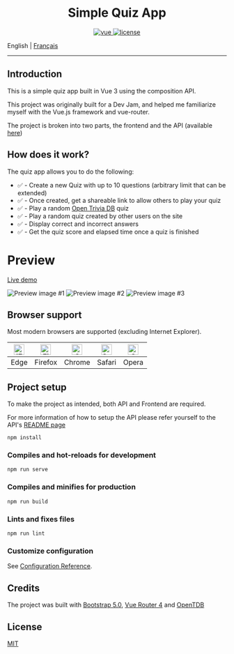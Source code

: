 # <center> Simple Quiz App </center>

<p align="center">
  <a href="https://github.com/vuejs/vue">
    <img src="https://img.shields.io/badge/Vue-3.0.0-success" alt="vue">
  </a>
  <a href="https://github.com/Inkapable/spotify-viewer/blob/master/LICENSE">
    <img src="https://img.shields.io/github/license/mashape/apistatus.svg" alt="license">
  </a>
</p>

English | [Français](./README.fr-FR.md)

---

## Introduction

This is a simple quiz app built in Vue 3 using the composition API.

This project was originally built for a Dev Jam, and helped me familiarize myself with the
Vue.js framework and vue-router.

The project is broken into two parts, the frontend and the API (available [here](https://github.com/Inkapa/quiz-api))

## How does it work?

The quiz app allows you to do the following:

- ✅ - Create a new Quiz with up to 10 questions (arbitrary limit that can be extended)
- ✅ - Once created, get a shareable link to allow others to play your quiz
- ✅ - Play a random [Open Trivia DB](https://opentdb.com/api_config.php) quiz
- ✅ - Play a random quiz created by other users on the site
- ✅ - Display correct and incorrect answers
- ✅ - Get the quiz score and elapsed time once a quiz is finished

# Preview

[Live demo](https://quiz.liam.social)

![Preview image #1](https://i.imgur.com/BiqooYT.png)
![Preview image #2](https://i.imgur.com/0pjbADY.png)
![Preview image #3](https://i.imgur.com/NJYINwH.png)


## Browser support

Most modern browsers are supported (excluding Internet Explorer).

| [<img src="https://raw.githubusercontent.com/alrra/browser-logos/master/src/edge/edge_48x48.png" alt="IE / Edge" width="24px" height="24px" />](https://godban.github.io/browsers-support-badges/) | [<img src="https://raw.githubusercontent.com/alrra/browser-logos/master/src/firefox/firefox_48x48.png" alt="Firefox" width="24px" height="24px" />](https://godban.github.io/browsers-support-badges/) | [<img src="https://raw.githubusercontent.com/alrra/browser-logos/master/src/chrome/chrome_48x48.png" alt="Chrome" width="24px" height="24px" />](https://godban.github.io/browsers-support-badges/) | [<img src="https://raw.githubusercontent.com/alrra/browser-logos/master/src/safari/safari_48x48.png" alt="Safari" width="24px" height="24px" />](https://godban.github.io/browsers-support-badges/) | [<img src="https://raw.githubusercontent.com/alrra/browser-logos/master/src/opera/opera_48x48.png" alt="Opera" width="24px" height="24px" />](https://godban.github.io/browsers-support-badges/) |
|----------------------------------------------------------------------------------------------------------------------------------------------------------------------------------------------------|--------------------------------------------------------------------------------------------------------------------------------------------------------------------------------------------------------|-----------------------------------------------------------------------------------------------------------------------------------------------------------------------------------------------------|-----------------------------------------------------------------------------------------------------------------------------------------------------------------------------------------------------|--------------------------------------------------------------------------------------------------------------------------------------------------------------------------------------------------|
| Edge                                                                                                                                                                                               | Firefox                                                                                                                                                                                                | Chrome                                                                                                                                                                                              | Safari                                                                                                                                                                                              | Opera                                                                                                                                                                                            |


## Project setup
To make the project as intended, both API and Frontend are required.

For more information of how to setup the API please refer yourself 
to the API's [README page](https://github.com/Inkapa/quiz-api#Project_setup)

```
npm install
```

### Compiles and hot-reloads for development
```
npm run serve
```

### Compiles and minifies for production
```
npm run build
```

### Lints and fixes files
```
npm run lint
```

### Customize configuration
See [Configuration Reference](https://cli.vuejs.org/config/).

## Credits

The project was built with [Bootstrap 5.0](https://github.com/twbs/bootstrap), [Vue Router 4](https://github.com/vuejs/vue-router-next) and [OpenTDB](https://opentdb.com/api_config.php)

## License

[MIT](https://github.com/Inkapa/quiz-app/blob/master/LICENSE)

